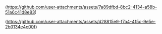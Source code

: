 

(https://github.com/user-attachments/assets/7a89dfbd-8bc2-4134-a58b-51a6c41d8e83)

(https://github.com/user-attachments/assets/d28815e9-f7a4-4f5c-9e5e-2b0134e4c00f)
